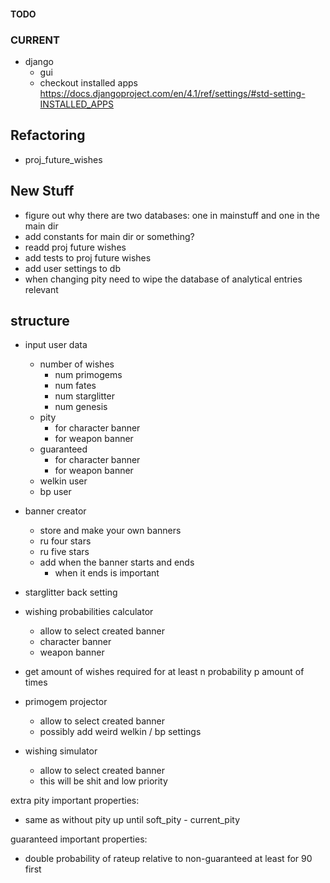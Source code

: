 #### TODO

### CURRENT

- django
  - gui
  - checkout installed apps <https://docs.djangoproject.com/en/4.1/ref/settings/#std-setting-INSTALLED_APPS>

## Refactoring

- proj_future_wishes

## New Stuff

- figure out why there are two databases: one in mainstuff and one in the main dir
- add constants for main dir or something?
- readd proj future wishes
- add tests to proj future wishes
- add user settings to db
- when changing pity need to wipe the database of analytical entries relevant

## structure

- input user data
  - number of wishes
    - num primogems
    - num fates
    - num starglitter
    - num genesis
  - pity
    - for character banner
    - for weapon banner
  - guaranteed
    - for character banner
    - for weapon banner
  - welkin user
  - bp user

- banner creator
  - store and make your own banners
  - ru four stars
  - ru five stars
  - add when the banner starts and ends
    - when it ends is important

- starglitter back setting

- wishing probabilities calculator
  - allow to select created banner
  - character banner
  - weapon banner

- get amount of wishes required for at least n probability p amount of times

- primogem projector
  - allow to select created banner
  - possibly add weird welkin / bp settings

- wishing simulator
  - allow to select created banner
  - this will be shit and low priority

extra pity important properties:

- same as without pity up until soft_pity - current_pity

guaranteed important properties:

- double probability of rateup relative to non-guaranteed at least for 90 first
